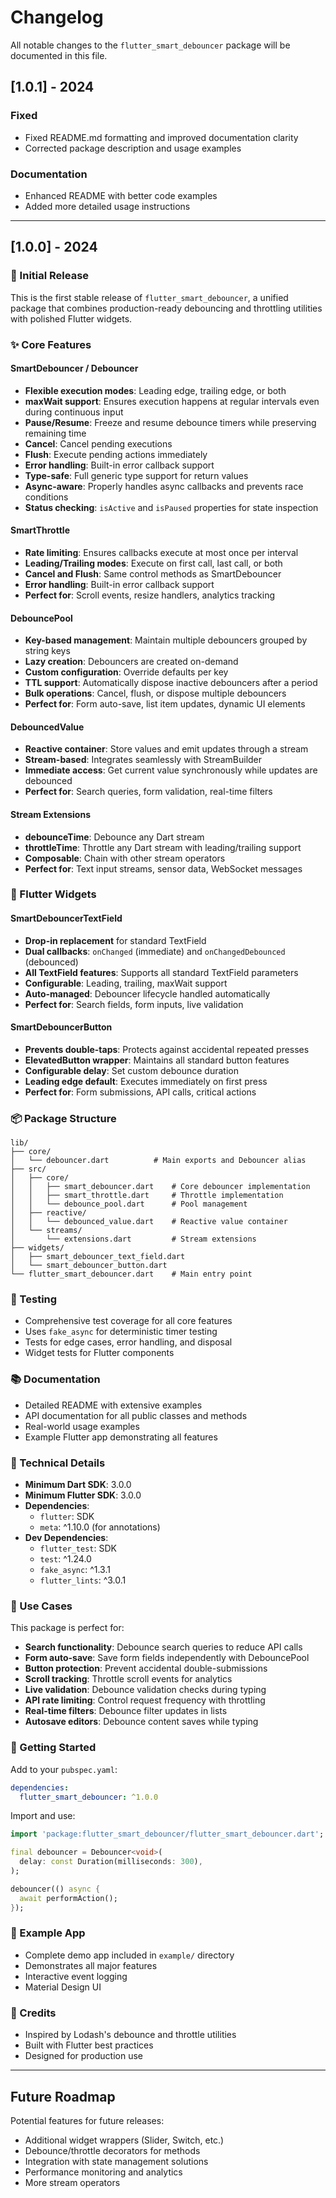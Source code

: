 # Changelog

All notable changes to the `flutter_smart_debouncer` package will be documented in this file.

## [1.0.1] - 2024

### Fixed
- Fixed README.md formatting and improved documentation clarity
- Corrected package description and usage examples

### Documentation
- Enhanced README with better code examples
- Added more detailed usage instructions

---

## [1.0.0] - 2024

### 🎉 Initial Release

This is the first stable release of `flutter_smart_debouncer`, a unified package that combines production-ready debouncing and throttling utilities with polished Flutter widgets.

### ✨ Core Features

#### SmartDebouncer / Debouncer
- **Flexible execution modes**: Leading edge, trailing edge, or both
- **maxWait support**: Ensures execution happens at regular intervals even during continuous input
- **Pause/Resume**: Freeze and resume debounce timers while preserving remaining time
- **Cancel**: Cancel pending executions
- **Flush**: Execute pending actions immediately
- **Error handling**: Built-in error callback support
- **Type-safe**: Full generic type support for return values
- **Async-aware**: Properly handles async callbacks and prevents race conditions
- **Status checking**: `isActive` and `isPaused` properties for state inspection

#### SmartThrottle
- **Rate limiting**: Ensures callbacks execute at most once per interval
- **Leading/Trailing modes**: Execute on first call, last call, or both
- **Cancel and Flush**: Same control methods as SmartDebouncer
- **Error handling**: Built-in error callback support
- **Perfect for**: Scroll events, resize handlers, analytics tracking

#### DebouncePool
- **Key-based management**: Maintain multiple debouncers grouped by string keys
- **Lazy creation**: Debouncers are created on-demand
- **Custom configuration**: Override defaults per key
- **TTL support**: Automatically dispose inactive debouncers after a period
- **Bulk operations**: Cancel, flush, or dispose multiple debouncers
- **Perfect for**: Form auto-save, list item updates, dynamic UI elements

#### DebouncedValue
- **Reactive container**: Store values and emit updates through a stream
- **Stream-based**: Integrates seamlessly with StreamBuilder
- **Immediate access**: Get current value synchronously while updates are debounced
- **Perfect for**: Search queries, form validation, real-time filters

#### Stream Extensions
- **debounceTime**: Debounce any Dart stream
- **throttleTime**: Throttle any Dart stream with leading/trailing support
- **Composable**: Chain with other stream operators
- **Perfect for**: Text input streams, sensor data, WebSocket messages

### 🎨 Flutter Widgets

#### SmartDebouncerTextField
- **Drop-in replacement** for standard TextField
- **Dual callbacks**: `onChanged` (immediate) and `onChangedDebounced` (debounced)
- **All TextField features**: Supports all standard TextField parameters
- **Configurable**: Leading, trailing, maxWait support
- **Auto-managed**: Debouncer lifecycle handled automatically
- **Perfect for**: Search fields, form inputs, live validation

#### SmartDebouncerButton
- **Prevents double-taps**: Protects against accidental repeated presses
- **ElevatedButton wrapper**: Maintains all standard button features
- **Configurable delay**: Set custom debounce duration
- **Leading edge default**: Executes immediately on first press
- **Perfect for**: Form submissions, API calls, critical actions

### 📦 Package Structure

```
lib/
├── core/
│   └── debouncer.dart          # Main exports and Debouncer alias
├── src/
│   ├── core/
│   │   ├── smart_debouncer.dart    # Core debouncer implementation
│   │   ├── smart_throttle.dart     # Throttle implementation
│   │   └── debounce_pool.dart      # Pool management
│   ├── reactive/
│   │   └── debounced_value.dart    # Reactive value container
│   └── streams/
│       └── extensions.dart         # Stream extensions
├── widgets/
│   ├── smart_debouncer_text_field.dart
│   └── smart_debouncer_button.dart
└── flutter_smart_debouncer.dart    # Main entry point
```

### 🧪 Testing
- Comprehensive test coverage for all core features
- Uses `fake_async` for deterministic timer testing
- Tests for edge cases, error handling, and disposal
- Widget tests for Flutter components

### 📚 Documentation
- Detailed README with extensive examples
- API documentation for all public classes and methods
- Real-world usage examples
- Example Flutter app demonstrating all features

### 🔧 Technical Details
- **Minimum Dart SDK**: 3.0.0
- **Minimum Flutter SDK**: 3.0.0
- **Dependencies**: 
  - `flutter`: SDK
  - `meta`: ^1.10.0 (for annotations)
- **Dev Dependencies**:
  - `flutter_test`: SDK
  - `test`: ^1.24.0
  - `fake_async`: ^1.3.1
  - `flutter_lints`: ^3.0.1

### 🎯 Use Cases

This package is perfect for:
- **Search functionality**: Debounce search queries to reduce API calls
- **Form auto-save**: Save form fields independently with DebouncePool
- **Button protection**: Prevent accidental double-submissions
- **Scroll tracking**: Throttle scroll events for analytics
- **Live validation**: Debounce validation checks during typing
- **API rate limiting**: Control request frequency with throttling
- **Real-time filters**: Debounce filter updates in lists
- **Autosave editors**: Debounce content saves while typing

### 🚀 Getting Started

Add to your `pubspec.yaml`:
```yaml
dependencies:
  flutter_smart_debouncer: ^1.0.0
```

Import and use:
```dart
import 'package:flutter_smart_debouncer/flutter_smart_debouncer.dart';

final debouncer = Debouncer<void>(
  delay: const Duration(milliseconds: 300),
);

debouncer(() async {
  await performAction();
});
```

### 📝 Example App
- Complete demo app included in `example/` directory
- Demonstrates all major features
- Interactive event logging
- Material Design UI

### 🙏 Credits
- Inspired by Lodash's debounce and throttle utilities
- Built with Flutter best practices
- Designed for production use

---

## Future Roadmap

Potential features for future releases:
- Additional widget wrappers (Slider, Switch, etc.)
- Debounce/throttle decorators for methods
- Integration with state management solutions
- Performance monitoring and analytics
- More stream operators
